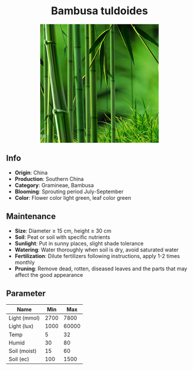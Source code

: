 <h1 align='center'>Bambusa tuldoides</h1>
<p align="center">
    <img 
        align='center'
        width='320'
        src="../images/bambusa tuldoides.png" 
        alt='Bambusa tuldoides' />
</p>

## Info

 - **Origin**: China
 - **Production**: Southern China
 - **Category**: Gramineae, Bambusa
 - **Blooming**: Sprouting period July-September
 - **Color**: Flower color light green, leaf color green

## Maintenance

 - **Size**: Diameter ≥ 15 cm, height ≥ 30 cm
 - **Soil**: Peat or soil with specific nutrients
 - **Sunlight**: Put in sunny places, slight shade tolerance
 - **Watering**: Water thoroughly when soil is dry, avoid saturated water
 - **Fertilization**: Dilute fertilizers following instructions, apply 1-2 times monthly
 - **Pruning**: Remove dead, rotten, diseased leaves and the parts that may affect the good appearance

## Parameter

| Name         | Min  | Max   |
|--------------|------|-------|
| Light (mmol) | 2700 | 7800  |
| Light (lux)  | 1000 | 60000 |
| Temp         | 5    | 32    |
| Humid        | 30   | 80    |
| Soil (moist) | 15   | 60    |
| Soil (ec)    | 100  | 1500  |